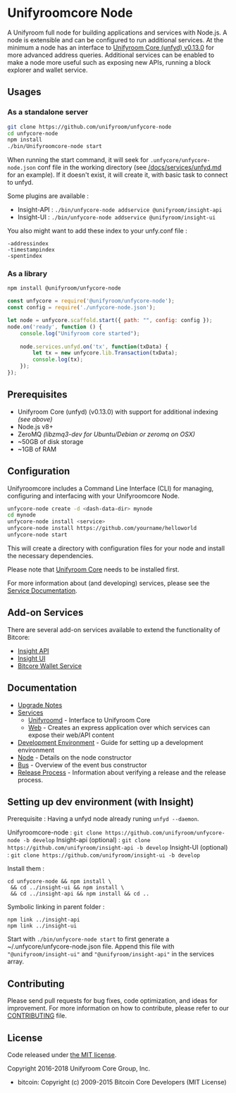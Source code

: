 Unifyroomcore Node
============

A Unifyroom full node for building applications and services with Node.js. A node is extensible and can be configured to run additional services. At the minimum a node has an interface to [Unifyroom Core (unfyd) v0.13.0](https://github.com/unifyroom/unifycoin/tree/v0.13.0.x) for more advanced address queries. Additional services can be enabled to make a node more useful such as exposing new APIs, running a block explorer and wallet service.

## Usages

### As a standalone server

```bash
git clone https://github.com/unifyroom/unfycore-node
cd unfycore-node
npm install
./bin/Unifyroomcore-node start
```

When running the start command, it will seek for `.unfycore/unfycore-node.json` conf file in the working directory (see [/docs/services/unfyd.md](/docs/services/unfyd.md) for an example).
If it doesn't exist, it will create it, with basic task to connect to unfyd.

Some plugins are available :

- Insight-API : `./bin/unfycore-node addservice @unifyroom/insight-api`
- Insight-UI : `./bin/unfycore-node addservice @unifyroom/insight-ui`

You also might want to add these index to your unfy.conf file :
```
-addressindex
-timestampindex
-spentindex
```

### As a library

```bash
npm install @unifyroom/unfycore-node
```

```javascript
const unfycore = require('@unifyroom/unfycore-node');
const config = require('./unfycore-node.json');

let node = unfycore.scaffold.start({ path: "", config: config });
node.on('ready', function () {
    console.log("Unifyroom core started");
    
    node.services.unfyd.on('tx', function(txData) {
        let tx = new unfycore.lib.Transaction(txData);
        console.log(tx);
    });
});
```

## Prerequisites

- Unifyroom Core (unfyd) (v0.13.0) with support for additional indexing *(see above)*
- Node.js v8+
- ZeroMQ *(libzmq3-dev for Ubuntu/Debian or zeromq on OSX)*
- ~50GB of disk storage
- ~1GB of RAM

## Configuration

Unifyroomcore includes a Command Line Interface (CLI) for managing, configuring and interfacing with your Unifyroomcore Node.

```bash
unfycore-node create -d <dash-data-dir> mynode
cd mynode
unfycore-node install <service>
unfycore-node install https://github.com/yourname/helloworld
unfycore-node start
```

This will create a directory with configuration files for your node and install the necessary dependencies.

Please note that [Unifyroom Core](https://github.com/unifyroom/unifycoin/tree/master) needs to be installed first.

For more information about (and developing) services, please see the [Service Documentation](docs/services.md).

## Add-on Services

There are several add-on services available to extend the functionality of Bitcore:

- [Insight API](https://github.com/unifyroom/insight-api/tree/master)
- [Insight UI](https://github.com/unifyroom/insight-ui/tree/master)
- [Bitcore Wallet Service](https://github.com/unifyroom/unfycore-wallet-service/tree/master)

## Documentation

- [Upgrade Notes](docs/upgrade.md)
- [Services](docs/services.md)
  - [Unifyroomd](docs/services/unfyd.md) - Interface to Unifyroom Core
  - [Web](docs/services/web.md) - Creates an express application over which services can expose their web/API content
- [Development Environment](docs/development.md) - Guide for setting up a development environment
- [Node](docs/node.md) - Details on the node constructor
- [Bus](docs/bus.md) - Overview of the event bus constructor
- [Release Process](docs/release.md) - Information about verifying a release and the release process.


## Setting up dev environment (with Insight)

Prerequisite : Having a unfyd node already runing `unfyd --daemon`.

Unifyroomcore-node : `git clone https://github.com/unifyroom/unfycore-node -b develop`
Insight-api (optional) : `git clone https://github.com/unifyroom/insight-api -b develop`
Insight-UI (optional) : `git clone https://github.com/unifyroom/insight-ui -b develop`

Install them :
```
cd unfycore-node && npm install \
 && cd ../insight-ui && npm install \
 && cd ../insight-api && npm install && cd ..
```

Symbolic linking in parent folder :
```
npm link ../insight-api
npm link ../insight-ui
```

Start with `./bin/unfycore-node start` to first generate a ~/.unfycore/unfycore-node.json file.
Append this file with `"@unifyroom/insight-ui"` and `"@unifyroom/insight-api"` in the services array.

## Contributing

Please send pull requests for bug fixes, code optimization, and ideas for improvement. For more information on how to contribute, please refer to our [CONTRIBUTING](https://github.com/unifyroom/unifycoin/blob/master/CONTRIBUTING.md) file.

## License

Code released under [the MIT license](https://github.com/unifyroom/unfycore-node/blob/master/LICENSE).

Copyright 2016-2018 Unifyroom Core Group, Inc.

- bitcoin: Copyright (c) 2009-2015 Bitcoin Core Developers (MIT License)

